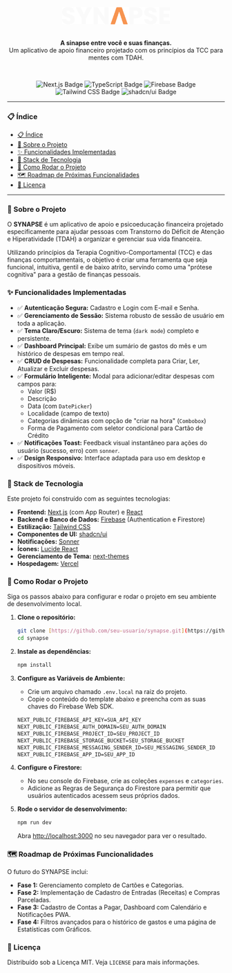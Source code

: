<div align="center">
  <img src="/public/Logo-dark.svg" alt="Synapse Logo" width="250px" />
</div>
<br />
<p align="center">
  <strong>A sinapse entre você e suas finanças.</strong>
  <br />
  Um aplicativo de apoio financeiro projetado com os princípios da TCC para mentes com TDAH.
</p>
<br />

<p align="center">
  <img src="https://img.shields.io/badge/Next.js-000000?style=for-the-badge&logo=nextdotjs&logoColor=white" alt="Next.js Badge" />
  <img src="https://img.shields.io/badge/TypeScript-3178C6?style=for-the-badge&logo=typescript&logoColor=white" alt="TypeScript Badge" />
  <img src="https://img.shields.io/badge/Firebase-FFCA28?style=for-the-badge&logo=firebase&logoColor=black" alt="Firebase Badge" />
  <img src="https://img.shields.io/badge/Tailwind_CSS-38B2AC?style=for-the-badge&logo=tailwind-css&logoColor=white" alt="Tailwind CSS Badge" />
  <img src="https://img.shields.io/badge/shadcn/ui-000000?style=for-the-badge&logo=shadcnui&logoColor=white" alt="shadcn/ui Badge" />
</p>

---

### 📋 Índice

- [📋 Índice](#-índice)
- [🧠 Sobre o Projeto](#-sobre-o-projeto)
- [✨ Funcionalidades Implementadas](#-funcionalidades-implementadas)
- [🚀 Stack de Tecnologia](#-stack-de-tecnologia)
- [🏁 Como Rodar o Projeto](#-como-rodar-o-projeto)
- [🗺️ Roadmap de Próximas Funcionalidades](#️-roadmap-de-próximas-funcionalidades)
- [📜 Licença](#-licença)

---

### 🧠 Sobre o Projeto

O **SYNAPSE** é um aplicativo de apoio e psicoeducação financeira projetado especificamente para ajudar pessoas com Transtorno do Déficit de Atenção e Hiperatividade (TDAH) a organizar e gerenciar sua vida financeira.

Utilizando princípios da Terapia Cognitivo-Comportamental (TCC) e das finanças comportamentais, o objetivo é criar uma ferramenta que seja funcional, intuitiva, gentil e de baixo atrito, servindo como uma "prótese cognitiva" para a gestão de finanças pessoais.

### ✨ Funcionalidades Implementadas

- ✅ **Autenticação Segura:** Cadastro e Login com E-mail e Senha.
- ✅ **Gerenciamento de Sessão:** Sistema robusto de sessão de usuário em toda a aplicação.
- ✅ **Tema Claro/Escuro:** Sistema de tema (`dark mode`) completo e persistente.
- ✅ **Dashboard Principal:** Exibe um sumário de gastos do mês e um histórico de despesas em tempo real.
- ✅ **CRUD de Despesas:** Funcionalidade completa para Criar, Ler, Atualizar e Excluir despesas.
- ✅ **Formulário Inteligente:** Modal para adicionar/editar despesas com campos para:
  - Valor (R$)
  - Descrição
  - Data (com `DatePicker`)
  - Localidade (campo de texto)
  - Categorias dinâmicas com opção de "criar na hora" (`Combobox`)
  - Forma de Pagamento com seletor condicional para Cartão de Crédito
- ✅ **Notificações Toast:** Feedback visual instantâneo para ações do usuário (sucesso, erro) com `sonner`.
- ✅ **Design Responsivo:** Interface adaptada para uso em desktop e dispositivos móveis.

### 🚀 Stack de Tecnologia

Este projeto foi construído com as seguintes tecnologias:

- **Frontend:** [Next.js](https://nextjs.org/) (com App Router) e [React](https://reactjs.org/)
- **Backend e Banco de Dados:** [Firebase](https://firebase.google.com/) (Authentication e Firestore)
- **Estilização:** [Tailwind CSS](https://tailwindcss.com/)
- **Componentes de UI:** [shadcn/ui](https://ui.shadcn.com/)
- **Notificações:** [Sonner](https://sonner.emilkowal.ski/)
- **Ícones:** [Lucide React](https://lucide.dev/)
- **Gerenciamento de Tema:** [next-themes](https://github.com/pacocoursey/next-themes)
- **Hospedagem:** [Vercel](https://vercel.com/)

### 🏁 Como Rodar o Projeto

Siga os passos abaixo para configurar e rodar o projeto em seu ambiente de desenvolvimento local.

1.  **Clone o repositório:**

    ```bash
    git clone [https://github.com/seu-usuario/synapse.git](https://github.com/seu-usuario/synapse.git)
    cd synapse
    ```

2.  **Instale as dependências:**

    ```bash
    npm install
    ```

3.  **Configure as Variáveis de Ambiente:**

    - Crie um arquivo chamado `.env.local` na raiz do projeto.
    - Copie o conteúdo do template abaixo e preencha com as suas chaves do Firebase Web SDK.

    ```env
    NEXT_PUBLIC_FIREBASE_API_KEY=SUA_API_KEY
    NEXT_PUBLIC_FIREBASE_AUTH_DOMAIN=SEU_AUTH_DOMAIN
    NEXT_PUBLIC_FIREBASE_PROJECT_ID=SEU_PROJECT_ID
    NEXT_PUBLIC_FIREBASE_STORAGE_BUCKET=SEU_STORAGE_BUCKET
    NEXT_PUBLIC_FIREBASE_MESSAGING_SENDER_ID=SEU_MESSAGING_SENDER_ID
    NEXT_PUBLIC_FIREBASE_APP_ID=SEU_APP_ID
    ```

4.  **Configure o Firestore:**

    - No seu console do Firebase, crie as coleções `expenses` e `categories`.
    - Adicione as Regras de Segurança do Firestore para permitir que usuários autenticados acessem seus próprios dados.

5.  **Rode o servidor de desenvolvimento:**

    ```bash
    npm run dev
    ```

    Abra [http://localhost:3000](http://localhost:3000) no seu navegador para ver o resultado.

### 🗺️ Roadmap de Próximas Funcionalidades

O futuro do SYNAPSE inclui:

- **Fase 1:** Gerenciamento completo de Cartões e Categorias.
- **Fase 2:** Implementação de Cadastro de Entradas (Receitas) e Compras Parceladas.
- **Fase 3:** Cadastro de Contas a Pagar, Dashboard com Calendário e Notificações PWA.
- **Fase 4:** Filtros avançados para o histórico de gastos e uma página de Estatísticas com Gráficos.

### 📜 Licença

Distribuído sob a Licença MIT. Veja `LICENSE` para mais informações.
